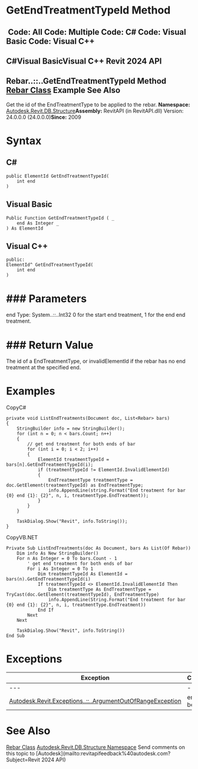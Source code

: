 # GetEndTreatmentTypeId Method

﻿
 Code: All Code: Multiple Code: C# Code: Visual Basic Code: Visual C++   
---  
C#Visual BasicVisual C++
Revit 2024 API  
---  
Rebar..::..GetEndTreatmentTypeId Method   
[Rebar Class](70fd7426-f4a4-591c-8c06-3c18dda45e7d.md "Rebar Class") Example See Also  
---  
Get the id of the EndTreatmentType to be applied to the rebar. 
**Namespace:** [Autodesk.Revit.DB.Structure](d586b341-f687-9d90-e96d-255806b7d4fc.md "Autodesk.Revit.DB.Structure Namespace")**Assembly:** RevitAPI (in RevitAPI.dll) Version: 24.0.0.0 (24.0.0.0)**Since:** 2009 
# Syntax
C#  
---  
```text
public ElementId GetEndTreatmentTypeId(
	int end
)
```
  
Visual Basic  
---  
```text
Public Function GetEndTreatmentTypeId ( _
	end As Integer _
) As ElementId
```
  
Visual C++  
---  
```text
public:
ElementId^ GetEndTreatmentTypeId(
	int end
)
```
  
# ### Parameters
end
    Type: System..::..Int32 0 for the start end treatment, 1 for the end end treatment. 
# ### Return Value
The id of a EndTreatmentType, or invalidElementId if the rebar has no end treatment at the specified end. 
# Examples
CopyC#
```text
private void ListEndTreatments(Document doc, List<Rebar> bars)
{
    StringBuilder info = new StringBuilder();
    for (int n = 0; n < bars.Count; n++)
    {
        // get end treatment for both ends of bar
        for (int i = 0; i < 2; i++)
        {
            ElementId treatmentTypeId = bars[n].GetEndTreatmentTypeId(i);
            if (treatmentTypeId != ElementId.InvalidElementId)
            {
                EndTreatmentType treatmentType = doc.GetElement(treatmentTypeId) as EndTreatmentType;
                info.AppendLine(string.Format("End treatment for bar {0} end {1}: {2}", n, i, treatmentType.EndTreatment));
            }
        }
    }

    TaskDialog.Show("Revit", info.ToString());
}
```

CopyVB.NET
```text
Private Sub ListEndTreatments(doc As Document, bars As List(Of Rebar))
    Dim info As New StringBuilder()
    For n As Integer = 0 To bars.Count - 1
        ' get end treatment for both ends of bar
        For i As Integer = 0 To 1
            Dim treatmentTypeId As ElementId = bars(n).GetEndTreatmentTypeId(i)
            If treatmentTypeId <> ElementId.InvalidElementId Then
                Dim treatmentType As EndTreatmentType = TryCast(doc.GetElement(treatmentTypeId), EndTreatmentType)
                info.AppendLine(String.Format("End treatment for bar {0} end {1}: {2}", n, i, treatmentType.EndTreatment))
            End If
        Next
    Next

    TaskDialog.Show("Revit", info.ToString())
End Sub
```

# Exceptions
| Exception | Condition |
| --- | --- |
| --- | --- |
| [Autodesk.Revit.Exceptions..::..ArgumentOutOfRangeException](60f148c9-ece0-a6bb-4e12-bb4a9c8c8a24.md "ArgumentOutOfRangeException Class") | end must be 0 or 1. |

# See Also
[Rebar Class](70fd7426-f4a4-591c-8c06-3c18dda45e7d.md "Rebar Class")
[Autodesk.Revit.DB.Structure Namespace](d586b341-f687-9d90-e96d-255806b7d4fc.md "Autodesk.Revit.DB.Structure Namespace")
Send comments on this topic to [Autodesk](mailto:revitapifeedback%40autodesk.com?Subject=Revit 2024 API)